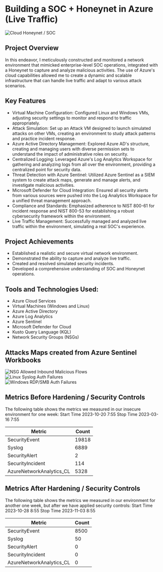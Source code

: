 # Building a SOC + Honeynet in Azure (Live Traffic)
![Cloud Honeynet / SOC](https://i.imgur.com/ZWxe03e.jpg)

## Project Overview
In this endeavor, I meticulously constructed and monitored a network environment that mimicked enterprise-level SOC operations, integrated with a Honeynet to capture and analyze malicious activities. The use of Azure's cloud capabilities allowed me to create a dynamic and scalable infrastructure that can handle live traffic and adapt to various attack scenarios.

## Key Features
- Virtual Machine Configuration: Configured Linux and Windows VMs, adjusting security settings to monitor and respond to traffic appropriately.
- Attack Simulation: Set up an Attack VM designed to launch simulated attacks on other VMs, creating an environment to study attack patterns and practice incident response.
- Azure Active Directory Management: Explored Azure AD's structure, creating and managing users with diverse permission sets to understand the impact of administrative roles on security.
- Centralized Logging: Leveraged Azure's Log Analytics Workspace for gathering and analyzing logs from all over the environment, providing a centralized point for security data.
- Threat Detection with Azure Sentinel: Utilized Azure Sentinel as a SIEM system to create attack maps, generate and manage alerts, and investigate malicious activities.
- Microsoft Defender for Cloud Integration: Ensured all security alerts from various sources were pushed into the Log Analytics Workspace for a unified threat management approach.
- Compliance and Standards: Emphasized adherence to NIST 800-61 for incident response and NIST 800-53 for establishing a robust cybersecurity framework within the environment.
- Live Traffic Management: Successfully managed and analyzed live traffic within the environment, simulating a real SOC's experience.

## Project Achievements
- Established a realistic and secure virtual network environment.
- Demonstrated the ability to capture and analyze live traffic.
- Created and resolved simulated security incidents.
- Developed a comprehensive understanding of SOC and Honeynet operations.

## Tools and Technologies Used:
- Azure Cloud Services
- Virtual Machines (Windows and Linux)
- Azure Active Directory
- Azure Log Analytics
- Azure Sentinel
- Microsoft Defender for Cloud
- Kusto Query Language (KQL)
- Network Security Groups (NSGs)

## Attacks Maps created from Azure Sentinel Workbooks
![NSG Allowed Inbound Malicious Flows](https://github.com/jnj3uf212121/images/blob/821268c33d0257d4bbf1d4caed508cfe23697895/nsg.PNG)<br>
![Linux Syslog Auth Failures](https://github.com/jnj3uf212121/images/blob/821268c33d0257d4bbf1d4caed508cfe23697895/linux.PNG)<br>
![Windows RDP/SMB Auth Failures](https://github.com/jnj3uf212121/images/blob/821268c33d0257d4bbf1d4caed508cfe23697895/windows.PNG)<br>

## Metrics Before Hardening / Security Controls

The following table shows the metrics we measured in our insecure environment for one week:
Start Time 2023-10-20 7:55
Stop Time 2023-03-16 7:55

| Metric                   | Count
| ------------------------ | -----
| SecurityEvent            | 19818
| Syslog                   | 6889
| SecurityAlert            | 2
| SecurityIncident         | 114
| AzureNetworkAnalytics_CL | 5328

## Metrics After Hardening / Security Controls

The following table shows the metrics we measured in our environment for another one week, but after we have applied security controls:
Start Time 2023-10-28 8:55
Stop Time	2023-11-03 8:55

| Metric                   | Count
| ------------------------ | -----
| SecurityEvent            | 8500
| Syslog                   | 50
| SecurityAlert            | 0
| SecurityIncident         | 0
| AzureNetworkAnalytics_CL | 0
                                                                              
